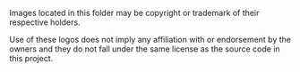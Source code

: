 Images located in this folder may be copyright or trademark of their respective holders.

Use of these logos does not imply any affiliation with or endorsement by the owners and they do not fall under the same license as the source code in this project.
